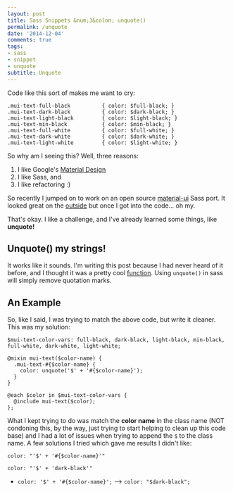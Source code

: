 ```yaml
---
layout: post
title: Sass Snippets &num;3&colon; unquote()
permalink: /unquote
date: '2014-12-04'
comments: true
tags:
- sass
- snippet
- unquote
subtitle: Unquote
---
```


Code like this sort of makes me want to cry:

```
.mui-text-full-black          { color: $full-black; }
.mui-text-dark-black          { color: $dark-black; }
.mui-text-light-black         { color: $light-black; }
.mui-text-min-black           { color: $min-black; }
.mui-text-full-white          { color: $full-white; }
.mui-text-dark-white          { color: $dark-white; }
.mui-text-light-white         { color: $light-white; }
```

So why am I seeing this? Well, three reasons:

1. I like Google's [Material Design](https://www.google.com/design/spec/material-design/introduction.html)
2. I like Sass, and
3. I like refactoring :)

So recently I jumped on to work on an open source [material-ui](https://github.com/callemall/material-ui) Sass port. It looked great on the [outside](http://material-ui.com/#/) but once I got into the code... oh my.

That's okay. I like a challenge, and I've already learned some things, like **unquote!**

## Unquote() my strings!

It works like it sounds. I'm writing this post because I had never heard of it before, and I thought it was a pretty cool [function](http://www.rubydoc.info/github/nex3/sass/Sass/Script/Functions:unquote). Using `unquote()` in sass will simply remove quotation marks.

## An Example

So, like I said, I was trying to match the above code, but write it cleaner. This was my solution:

```
$mui-text-color-vars: full-black, dark-black, light-black, min-black, full-white, dark-white, light-white;

@mixin mui-text($color-name) {
  .mui-text-#{$color-name} {
    color: unquote('$' + '#{$color-name}');
  }
}

@each $color in $mui-text-color-vars {
  @include mui-text($color);
};
```

What I kept trying to do was match the **color name** in the class name (NOT condoning this, by the way, just trying to start helping to clean up this code base) and I had a lot of issues when trying to append the `$` to the class name. A few solutions I tried which gave me results I didn't like:

<pre class="scss"><code>color: "'$' + '#{$color-name}'"
</code></pre>
<pre class="css"><code>color: "'$' + 'dark-black'"
</code></pre>

- `color: '$' + '#{$color-name}';` --> `color: "$dark-black";`


